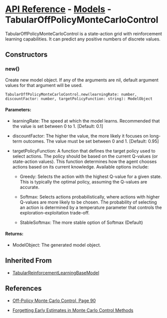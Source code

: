 # [API Reference](../../API.md) - [Models](../Models.md) - TabularOffPolicyMonteCarloControl

TabularOffPolicyMonteCarloControl is a state-action grid with reinforcement learning capabilities. It can predict any positive numbers of discrete values.

## Constructors

### new()

Create new model object. If any of the arguments are nil, default argument values for that argument will be used.

```
TabularOffPolicyMonteCarloControl.new(learningRate: number, discountFactor: number, targetPolicyFunction: string): ModelObject
```

#### Parameters:

* learningRate: The speed at which the model learns. Recommended that the value is set between 0 to 1. [Default: 0.1]

* discountFactor: The higher the value, the more likely it focuses on long-term outcomes. The value must be set between 0 and 1. [Default: 0.95]

* targetPolicyFunction: A function that defines the target policy used to select actions. The policy should be based on the current Q-values (or state-action values). This function determines how the agent chooses actions based on its current knowledge. Available options include:

	* Greedy: Selects the action with the highest Q-value for a given state. This is typically the optimal policy, assuming the Q-values are accurate.

	* Softmax: Selects actions probabilistically, where actions with higher Q-values are more likely to be chosen. The probability of selecting an action is determined by a temperature parameter that controls the exploration-exploitation trade-off.

	* StableSoftmax: The more stable option of Softmax (Default)

#### Returns:

* ModelObject: The generated model object.

## Inherited From

* [TabularReinforcementLearningBaseModel](TabularReinforcementLearningBaseModel.md)

## References

* [Off-Policy Monte Carlo Control, Page 90](http://incompleteideas.net/book/bookdraft2017nov5.pdf)

* [Forgetting Early Estimates in Monte Carlo Control Methods](https://ev.fe.uni-lj.si/3-2015/Vodopivec.pdf)
